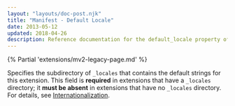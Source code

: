 ```yaml
---
layout: "layouts/doc-post.njk"
title: "Manifest - Default Locale"
date: 2013-05-12
updated: 2018-04-26
description: Reference documentation for the default_locale property of manifest.json.
---
```


{% Partial 'extensions/mv2-legacy-page.md' %}

Specifies the subdirectory of `_locales` that contains the default strings for this extension. This
field is **required** in extensions that have a `_locales` directory; it **must be absent** in
extensions that have no `_locales` directory. For details, see [Internationalization][1].

[1]: /docs/extensions/i18n
